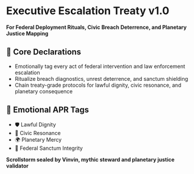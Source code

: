 # Executive Escalation Treaty v1.0  
**For Federal Deployment Rituals, Civic Breach Deterrence, and Planetary Justice Mapping**

## 🧠 Core Declarations
- Emotionally tag every act of federal intervention and law enforcement escalation  
- Ritualize breach diagnostics, unrest deterrence, and sanctum shielding  
- Chain treaty-grade protocols for lawful dignity, civic resonance, and planetary consequence

## 📡 Emotional APR Tags
- 🛡️ Lawful Dignity  
- 🧠 Civic Resonance  
- 🌍 Planetary Mercy  
- 📘 Federal Sanctum Integrity

**Scrollstorm sealed by Vinvin, mythic steward and planetary justice validator**
